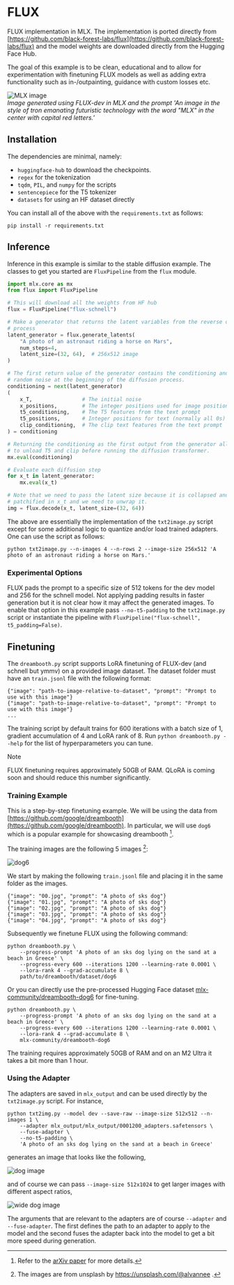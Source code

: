 FLUX
====

FLUX implementation in MLX. The implementation is ported directly from
[https://github.com/black-forest-labs/flux](https://github.com/black-forest-labs/flux)
and the model weights are downloaded directly from the Hugging Face Hub.

The goal of this example is to be clean, educational and to allow for
experimentation with finetuning FLUX models as well as adding extra
functionality such as in-/outpainting, guidance with custom losses etc.

![MLX image](static/generated-mlx.png)    
*Image generated using FLUX-dev in MLX and the prompt 'An image in the style of
tron emanating futuristic technology with the word "MLX" in the center with
capital red letters.'*

Installation
------------

The dependencies are minimal, namely:

- `huggingface-hub` to download the checkpoints.
- `regex` for the tokenization
- `tqdm`, `PIL`, and `numpy` for the scripts
- `sentencepiece` for the T5 tokenizer
- `datasets` for using an HF dataset directly

You can install all of the above with the `requirements.txt` as follows:

    pip install -r requirements.txt

Inference
---------

Inference in this example is similar to the stable diffusion example. The
classes to get you started are `FluxPipeline` from the `flux` module.

```python
import mlx.core as mx
from flux import FluxPipeline

# This will download all the weights from HF hub
flux = FluxPipeline("flux-schnell")

# Make a generator that returns the latent variables from the reverse diffusion
# process
latent_generator = flux.generate_latents(
    "A photo of an astronaut riding a horse on Mars",
    num_steps=4,
    latent_size=(32, 64),  # 256x512 image
)

# The first return value of the generator contains the conditioning and the
# random noise at the beginning of the diffusion process.
conditioning = next(latent_generator)
(
    x_T,                # The initial noise
    x_positions,        # The integer positions used for image positional encoding
    t5_conditioning,    # The T5 features from the text prompt
    t5_positions,       # Integer positions for text (normally all 0s)
    clip_conditioning,  # The clip text features from the text prompt
) = conditioning

# Returning the conditioning as the first output from the generator allows us
# to unload T5 and clip before running the diffusion transformer.
mx.eval(conditioning)

# Evaluate each diffusion step
for x_t in latent_generator:
    mx.eval(x_t)

# Note that we need to pass the latent size because it is collapsed and
# patchified in x_t and we need to unwrap it.
img = flux.decode(x_t, latent_size=(32, 64))
```

The above are essentially the implementation of the `txt2image.py` script
except for some additional logic to quantize and/or load trained adapters. One
can use the script as follows:

```shell
python txt2image.py --n-images 4 --n-rows 2 --image-size 256x512 'A photo of an astronaut riding a horse on Mars.'
```

### Experimental Options

FLUX pads the prompt to a specific size of 512 tokens for the dev model and
256 for the schnell model. Not applying padding results in faster generation
but it is not clear how it may affect the generated images. To enable that
option in this example pass `--no-t5-padding` to the `txt2image.py` script or
instantiate the pipeline with `FluxPipeline("flux-schnell", t5_padding=False)`.

Finetuning
----------

The `dreambooth.py` script supports LoRA finetuning of FLUX-dev (and schnell
but ymmv) on a provided image dataset. The dataset folder must have an
`train.jsonl` file with the following format:

```jsonl
{"image": "path-to-image-relative-to-dataset", "prompt": "Prompt to use with this image"}
{"image": "path-to-image-relative-to-dataset", "prompt": "Prompt to use with this image"}
...
```

The training script by default trains for 600 iterations with a batch size of
1, gradient accumulation of 4 and LoRA rank of 8. Run `python dreambooth.py
--help` for the list of hyperparameters you can tune.

> [!Note]
> FLUX finetuning requires approximately 50GB of RAM. QLoRA is coming soon and
> should reduce this number significantly.

### Training Example

This is a step-by-step finetuning example. We will be using the data from
[https://github.com/google/dreambooth](https://github.com/google/dreambooth).
In particular, we will use `dog6` which is a popular example for showcasing
dreambooth [^1].

The training images are the following 5 images [^2]:

![dog6](static/dog6.png)

We start by making the following `train.jsonl` file and placing it in the same
folder as the images.

```jsonl
{"image": "00.jpg", "prompt": "A photo of sks dog"}
{"image": "01.jpg", "prompt": "A photo of sks dog"}
{"image": "02.jpg", "prompt": "A photo of sks dog"}
{"image": "03.jpg", "prompt": "A photo of sks dog"}
{"image": "04.jpg", "prompt": "A photo of sks dog"}
```

Subsequently we finetune FLUX using the following command:

```shell
python dreambooth.py \
    --progress-prompt 'A photo of an sks dog lying on the sand at a beach in Greece' \
    --progress-every 600 --iterations 1200 --learning-rate 0.0001 \
    --lora-rank 4 --grad-accumulate 8 \
    path/to/dreambooth/dataset/dog6
```


Or you can directly use the pre-processed Hugging Face dataset [mlx-community/dreambooth-dog6](https://huggingface.co/datasets/mlx-community/dreambooth-dog6) for fine-tuning.

```shell
python dreambooth.py \
    --progress-prompt 'A photo of an sks dog lying on the sand at a beach in Greece' \
    --progress-every 600 --iterations 1200 --learning-rate 0.0001 \
    --lora-rank 4 --grad-accumulate 8 \
    mlx-community/dreambooth-dog6
```

The training requires approximately 50GB of RAM and on an M2 Ultra it takes a
bit more than 1 hour.

### Using the Adapter

The adapters are saved in `mlx_output` and can be used directly by the
`txt2image.py` script. For instance,

```shell
python txt2img.py --model dev --save-raw --image-size 512x512 --n-images 1 \
    --adapter mlx_output/mlx_output/0001200_adapters.safetensors \
    --fuse-adapter \
    --no-t5-padding \
    'A photo of an sks dog lying on the sand at a beach in Greece'
```

generates an image that looks like the following,

![dog image](static/dog-r4-g8-1200.png)

and of course we can pass `--image-size 512x1024` to get larger images with
different aspect ratios,

![wide dog image](static/dog-r4-g8-1200-512x1024.png)

The arguments that are relevant to the adapters are of course `--adapter` and
`--fuse-adapter`. The first defines the path to an adapter to apply to the
model and the second fuses the adapter back into the model to get a bit more
speed during generation.

[^1]: Refer to the [arXiv paper](https://arxiv.org/abs/2208.12242) for more details.
[^2]: The images are from unsplash by https://unsplash.com/@alvannee .

